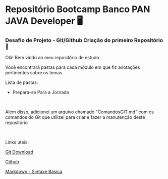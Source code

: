 # Repositório Bootcamp Banco PAN JAVA Developer :desktop_computer:
### Desafio de Projeto - Git/Github Criação do primeiro Repositório :open_file_folder:

Olá! Bem vindo ao meu repositório de estudo.

Você encontrará pastas para cada módulo em que fiz anotações pertinentes sobre os temas

Lista de pastas:

- Prepara-se Para a Jornada

<br>


Além disso, adicionei um arquivo chamado "ComandosGIT.md" com os comandos do Git que utilizei para criar e fazer a manutenção deste repositório

<br>

Links úteis:

[Git Download](https://git-scm.com/downloads)

[Github](https://github.com)

[Markdown - Sintaxe Básica](https://www.markdownguide.org/basic-syntax/)
